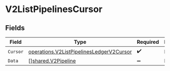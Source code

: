 # V2ListPipelinesCursor


## Fields

| Field                                                                                                       | Type                                                                                                        | Required                                                                                                    | Description                                                                                                 |
| ----------------------------------------------------------------------------------------------------------- | ----------------------------------------------------------------------------------------------------------- | ----------------------------------------------------------------------------------------------------------- | ----------------------------------------------------------------------------------------------------------- |
| `Cursor`                                                                                                    | [operations.V2ListPipelinesLedgerV2Cursor](../../../pkg/models/operations/v2listpipelinesledgerv2cursor.md) | :heavy_check_mark:                                                                                          | N/A                                                                                                         |
| `Data`                                                                                                      | [][shared.V2Pipeline](../../../pkg/models/shared/v2pipeline.md)                                             | :heavy_minus_sign:                                                                                          | N/A                                                                                                         |
